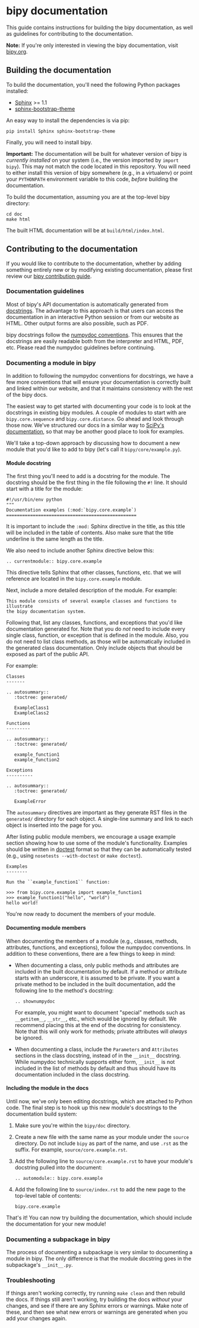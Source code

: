 bipy documentation
==================

This guide contains instructions for building the bipy documentation, as well
as guidelines for contributing to the documentation.

**Note:** If you're only interested in viewing the bipy documentation, visit
[bipy.org](http://bipy.org).

Building the documentation
--------------------------

To build the documentation, you'll need the following Python packages
installed:

- [Sphinx](http://sphinx-doc.org/) >= 1.1
- [sphinx-bootstrap-theme](https://pypi.python.org/pypi/sphinx-bootstrap-theme/)

An easy way to install the dependencies is via pip:

    pip install Sphinx sphinx-bootstrap-theme

Finally, you will need to install bipy.

**Important:** The documentation will be built for whatever version of bipy is
*currently installed* on your system (i.e., the version imported by
```import bipy```). This may not match the code located in this repository. You
will need to either install this version of bipy somewhere (e.g., in a
virtualenv) or point your ```PYTHONPATH``` environment variable to this code,
*before* building the documentation.

To build the documentation, assuming you are at the top-level bipy directory:

    cd doc
    make html

The built HTML documentation will be at ```build/html/index.html```.

Contributing to the documentation
---------------------------------

If you would like to contribute to the documentation, whether by adding
something entirely new or by modifying existing documentation, please first
review our [bipy contribution guide](../CONTRIBUTING.md).

### Documentation guidelines

Most of bipy's API documentation is automatically generated from
[docstrings](http://legacy.python.org/dev/peps/pep-0257/#what-is-a-docstring).
The advantage to this approach is that users can access the documentation in an
interactive Python session or from our website as HTML. Other output forms are
also possible, such as PDF.

bipy docstrings follow the [numpydoc conventions](https://github.com/numpy/numpy/blob/master/doc/HOWTO_DOCUMENT.rst.txt).
This ensures that the docstrings are easily readable both from the interpreter
and HTML, PDF, etc. Please read the numpydoc guidelines before continuing.

### Documenting a module in bipy

In addition to following the numpydoc conventions for docstrings, we have a few
more conventions that will ensure your documentation is correctly built and
linked within our website, and that it maintains consistency with the rest of
the bipy docs.

The easiest way to get started with documenting your code is to look at the
docstrings in existing bipy modules. A couple of modules to start with are
```bipy.core.sequence``` and ```bipy.core.distance```. Go ahead and look
through those now. We've structured our docs in a similar way to
[SciPy's documentation](http://docs.scipy.org/doc/scipy/reference/), so that
may be another good place to look for examples.

We'll take a top-down approach by discussing how to document a new module that
you'd like to add to bipy (let's call it ```bipy/core/example.py```).

#### Module docstring

The first thing you'll need to add is a docstring for the module. The docstring
should be the first thing in the file following the ```#!``` line. It should
start with a title for the module:

    #!/usr/bin/env python
    """
    Documentation examples (:mod:`bipy.core.example`)
    =================================================

It is important to include the ```:mod:``` Sphinx directive in the title, as
this title will be included in the table of contents. Also make sure that the
title underline is the same length as the title.

We also need to include another Sphinx directive below this:

    .. currentmodule:: bipy.core.example

This directive tells Sphinx that other classes, functions, etc. that we will
reference are located in the ```bipy.core.example``` module.

Next, include a more detailed description of the module. For example:

    This module consists of several example classes and functions to illustrate
    the bipy documentation system.

Following that, list any classes, functions, and exceptions that you'd like
documentation generated for. Note that you do *not* need to include every
single class, function, or exception that is defined in the module. Also, you
do not need to list class methods, as those will be automatically included in
the generated class documentation. Only include objects that should be exposed
as part of the public API.

For example:

    Classes
    -------

    .. autosummary::
       :toctree: generated/

       ExampleClass1
       ExampleClass2

    Functions
    ---------

    .. autosummary::
       :toctree: generated/

       example_function1
       example_function2

    Exceptions
    ----------

    .. autosummary::
       :toctree: generated/

       ExampleError

The ```autosummary``` directives are important as they generate RST files in
the ```generated/``` directory for each object. A single-line summary and link
to each object is inserted into the page for you.

After listing public module members, we encourage a usage example section
showing how to use some of the module's functionality. Examples should be
written in [doctest](http://docs.python.org/2/library/doctest.html) format so
that they can be automatically tested (e.g., using ```nosetests
--with-doctest``` or ```make doctest```).

    Examples
    --------

    Run the ``example_function1`` function:

    >>> from bipy.core.example import example_function1
    >>> example_function1("hello", "world")
    hello world!

You're now ready to document the members of your module.

#### Documenting module members

When documenting the members of a module (e.g., classes, methods, attributes,
functions, and exceptions), follow the numpydoc conventions. In addition to
these conventions, there are a few things to keep in mind:

- When documenting a class, only public methods and attributes are included in
  the built documentation by default. If a method or attribute starts with an
  underscore, it is assumed to be private. If you want a private method to be
  included in the built documentation, add the following line to the method's
  docstring:

    ```
    .. shownumpydoc
    ```

  For example, you might want to document "special" methods such as
  ```__getitem__```, ```__str__```, etc., which would be ignored by default. We
  recommend placing this at the end of the docstring for consistency. Note that
  this will only work for methods; private attributes will *always* be ignored.

- When documenting a class, include the ```Parameters``` and ```Attributes```
  sections in the class docstring, instead of in the ```__init__``` docstring.
  While numpydoc technically supports either form,
  ```__init__``` is not included in the list of methods by default and thus
  should have its documentation included in the class docstring.

#### Including the module in the docs

Until now, we've only been editing docstrings, which are attached to Python
code. The final step is to hook up this new module's docstrings to the
documentation build system:

1. Make sure you're within the ```bipy/doc``` directory.
2. Create a new file with the same name as your module under the ```source```
   directory. Do not include ```bipy``` as part of the name, and use ```.rst```
   as the suffix. For example, ```source/core.example.rst```.
3. Add the following line to ```source/core.example.rst``` to have your
   module's docstring pulled into the document:

    ```
    .. automodule:: bipy.core.example
    ```

4. Add the following line to ```source/index.rst``` to add the new page to the
   top-level table of contents:

    ```
    bipy.core.example
    ```

That's it! You can now try building the documentation, which should include the
documentation for your new module!

### Documenting a subpackage in bipy

The process of documenting a subpackage is very similar to documenting a module
in bipy. The only difference is that the module docstring goes in the
subpackage's ```__init__.py```.

### Troubleshooting

If things aren't working correctly, try running ```make clean``` and then
rebuild the docs. If things still aren't working, try building the docs
*without* your changes, and see if there are any Sphinx errors or warnings.
Make note of these, and then see what new errors or warnings are generated when
you add your changes again.
